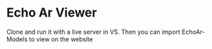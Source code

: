 # Echo Ar Viewer

Clone and run it with a live server in VS. Then you can import EchoAr-Models to view on the website
